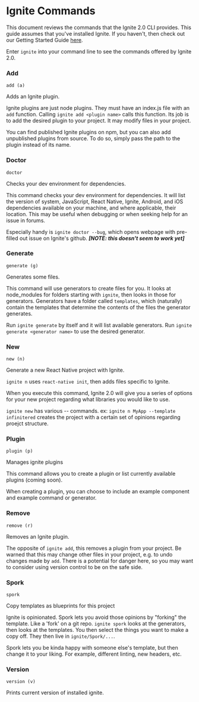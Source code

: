 # Ignite Commands

This document reviews the commands that the Ignite 2.0 CLI provides. This guide
assumes that you've installed Ignite. If you haven't, then check out our Getting
Started Guide [here]().

Enter `ignite` into your command line to see the commands offered by Ignite 2.0.


### Add

`add (a)`

Adds an Ignite plugin.

Ignite plugins are just node plugins. They must have an index.js file with an
`add` function. Calling `ignite add <plugin name>` calls this function. Its job is to add the
desired plugin to your project. It may modify files in your project.

You can find published Ignite plugins on npm, but you can also add unpublished
plugins from source. To do so, simply pass the path to the plugin instead of its
name.


### Doctor

`doctor`

Checks your dev environment for dependencies.
  
This command checks your dev environment for dependencies. It will list the version of
system, JavaScript, React Native, Ignite, Android, and iOS dependencies
available on your machine, and where applicable, their location. This may be
useful when debugging or when seeking help for an issue in forums.

Especially handy is `ignite doctor --bug`, which opens webpage with pre-filled
out issue on Ignite's github. ***[NOTE: this doesn't seem to work yet]***
  
  
### Generate
 
`generate (g)`

Generates some files.

This command will use generators to create files for you. It looks at
node_modules for folders starting with `ignite`, then looks in those for
generators. Generators have a folder called `templates`, which (naturally)
contain the templates that determine the contents of the files the generator
generates.

Run `ignite generate` by itself and it will list available generators. Run
`ignite generate <generator name>` to use the desired generator.
  
### New
  
`new (n)`

Generate a new React Native project with Ignite.

`ignite n` uses `react-native init`, then adds files specific to Ignite.
  
When you execute this command, Ignite 2.0 will give you a series of options for
your new project regarding what libraries you would like to use.

`ignite new` has various -- commands. ex: `ignite n MyApp --template
infinitered` creates the project with a certain set of opinions regarding
proejct structure.

  
### Plugin

`plugin (p)`

Manages ignite plugins

This command allows you to create a plugin or list currently available plugins (coming
soon).

When creating a plugin, you can choose to include an example component and example
command or generator.
  
### Remove

`remove (r)`

Removes an Ignite plugin.
  
The opposite of `ignite add`, this removes a plugin from your project. Be warned
that this may change other files in your project, e.g. to undo changes made by
`add`. There is a potential for danger here, so you may want to consider using
version control to be on the safe side.
  
### Spork  

`spork`

Copy templates as blueprints for this project

Ignite is opinionated. Spork lets you avoid those opinions by "forking" the
template. Like a 'fork' on a git repo. `ignite spork` looks at the generators,
then looks at the templates. You then select the things you want to make a copy
off. They then live in `ignite/Spork/...`.

Spork lets you be kinda happy with someone else's template, but then change it
to your liking. For example, different linting, new headers, etc.
  
  
### Version  

`version (v)`

Prints current version of installed ignite.
